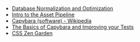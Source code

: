 - [Database Normalization and Optimization](../lessons/database_normalization_and_optimization)
- [Intro to the Asset Pipeline](../lessons/asset_pipeline)
- [Capybara (software) - Wikipedia](https://en.wikipedia.org/wiki/Capybara_(software))
- [The Basics of Capybara and Improving your Tests](https://www.sitepoint.com/basics-capybara-improving-tests/)
- [CSS Zen Garden](http://www.csszengarden.com/)
